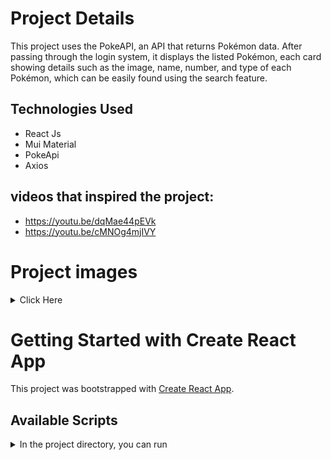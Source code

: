 # Project Details

This project uses the PokeAPI, an API that returns Pokémon data. After passing through the login system, it displays the listed Pokémon, each card showing details such as the image, name, number, and type of each Pokémon, which can be easily found using the search feature.

## Technologies Used

- React Js
- Mui Material
- PokeApi
- Axios


## videos that inspired the project:

- https://youtu.be/dqMae44pEVk
- https://youtu.be/cMNOg4mjIVY

# Project images

<details>
    <summary>Click Here</summary>
    
![d0ccc9f0-0284-4ec9-a855-c63b9e4ba242](https://user-images.githubusercontent.com/84812552/233455881-9ad4af80-0832-4581-9705-1f1319699cf4.jpg)

![952f090e-01eb-4a76-adec-c031ebe4b5dc](https://user-images.githubusercontent.com/84812552/233455958-4438d0b3-b96a-48db-8df4-fee0461cac8c.jpg)



</details>

# Getting Started with Create React App

This project was bootstrapped with [Create React App](https://github.com/facebook/create-react-app).

## Available Scripts

<details>
    <summary>In the project directory, you can run</summary>

### `npm start`

Runs the app in the development mode.\
Open [http://localhost:3000](http://localhost:3000) to view it in your browser.

The page will reload when you make changes.\
You may also see any lint errors in the console.

### `npm test`

Launches the test runner in the interactive watch mode.\
See the section about [running tests](https://facebook.github.io/create-react-app/docs/running-tests) for more information.

### `npm run build`

Builds the app for production to the `build` folder.\
It correctly bundles React in production mode and optimizes the build for the best performance.

The build is minified and the filenames include the hashes.\
Your app is ready to be deployed!

See the section about [deployment](https://facebook.github.io/create-react-app/docs/deployment) for more information.

### `npm run eject`

**Note: this is a one-way operation. Once you `eject`, you can't go back!**

If you aren't satisfied with the build tool and configuration choices, you can `eject` at any time. This command will remove the single build dependency from your project.

Instead, it will copy all the configuration files and the transitive dependencies (webpack, Babel, ESLint, etc) right into your project so you have full control over them. All of the commands except `eject` will still work, but they will point to the copied scripts so you can tweak them. At this point you're on your own.

You don't have to ever use `eject`. The curated feature set is suitable for small and middle deployments, and you shouldn't feel obligated to use this feature. However we understand that this tool wouldn't be useful if you couldn't customize it when you are ready for it.


<details>
<summary>Learn More</summary>

You can learn more in the [Create React App documentation](https://facebook.github.io/create-react-app/docs/getting-started).

To learn React, check out the [React documentation](https://reactjs.org/).

### Code Splitting

This section has moved here: [https://facebook.github.io/create-react-app/docs/code-splitting](https://facebook.github.io/create-react-app/docs/code-splitting)

### Analyzing the Bundle Size

This section has moved here: [https://facebook.github.io/create-react-app/docs/analyzing-the-bundle-size](https://facebook.github.io/create-react-app/docs/analyzing-the-bundle-size)

### Making a Progressive Web App

This section has moved here: [https://facebook.github.io/create-react-app/docs/making-a-progressive-web-app](https://facebook.github.io/create-react-app/docs/making-a-progressive-web-app)

### Advanced Configuration

This section has moved here: [https://facebook.github.io/create-react-app/docs/advanced-configuration](https://facebook.github.io/create-react-app/docs/advanced-configuration)

### Deployment

This section has moved here: [https://facebook.github.io/create-react-app/docs/deployment](https://facebook.github.io/create-react-app/docs/deployment)

### `npm run build` fails to minify

This section has moved here: [https://facebook.github.io/create-react-app/docs/troubleshooting#npm-run-build-fails-to-minify](https://facebook.github.io/create-react-app/docs/troubleshooting#npm-run-build-fails-to-minify)

</details>
    </details>
